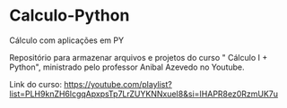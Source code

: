 # Calculo-Python
Cálculo com aplicações em PY

Repositório para armazenar arquivos e projetos do curso " Cálculo I + Python", ministrado pelo professor Anibal Azevedo no Youtube.


Link do curso: https://youtube.com/playlist?list=PLH9knZH6lcgqApxpsTp7LrZUYKNNxueI8&si=IHAPR8ez0RzmUK7u
